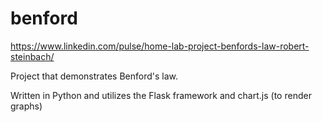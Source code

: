 # benford

https://www.linkedin.com/pulse/home-lab-project-benfords-law-robert-steinbach/

Project that demonstrates Benford's law.   

Written in Python and utilizes the Flask framework and chart.js (to render graphs)
